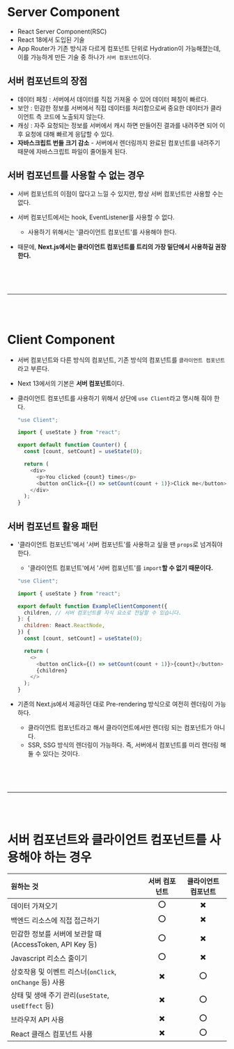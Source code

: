 # Server Component

- React Server Component(RSC)
- React 18에서 도입된 기술
- App Router가 기존 방식과 다르게 컴포넌트 단위로 Hydration이 가능해졌는데, 이를 가능하게 만든 기술 중 하나가 `서버 컴포넌트`이다.

## 서버 컴포넌트의 장점

- 데이터 페칭 : 서버에서 데이터를 직접 가져올 수 있어 데이터 페칭이 빠르다.
- 보안 : 민감한 정보를 서버에서 직접 데이터를 처리함으로써 중요한 데이터가 클라이언트 측 코드에 노출되지 않는다.
- 캐싱 : 자주 요청되는 정보를 서버에서 캐시 하면 만들어진 결과를 내려주면 되어 이후 요청에 대해 빠르게 응답할 수 있다.
- **자바스크립트 번들 크기 감소** - 서버에서 렌더링까지 완료된 컴포넌트를 내려주기 때문에 자바스크립트 파일이 줄어들게 된다.

## 서버 컴포넌트를 사용할 수 없는 경우

- 서버 컴포넌트의 이점이 많다고 느낄 수 있지만, 항상 서버 컴포넌트만 사용할 수는 없다.
- 서버 컴포넌트에서는 hook, EventListener를 사용할 수 없다.

  - 사용하기 위해서는 '클라이언트 컴포넌트'를 사용해야 한다.

- 때문에, **Next.js에서는 클라이언트 컴포넌트를 트리의 가장 밑단에서 사용하길 권장한다.**

    <br>
    <br>
    <br>

---

  <br>
  <br>
  
# Client Component

- 서버 컴포넌트와 다른 방식의 컴포넌트, 기존 방식의 컴포넌트를 `클라이언트 컴포넌트`라고 부른다.
- Next 13에서의 기본은 **서버 컴포넌트**이다.
- 클라이언트 컴포넌트를 사용하기 위해서 상단에 `use Client`라고 명시해 줘야 한다.

  ```js
  "use Client";

  import { useState } from "react";

  export default function Counter() {
    const [count, setCount] = useState(0);

    return (
      <div>
        <p>You clicked {count} times</p>
        <button onClick={() => setCount(count + 1)}>Click me</button>
      </div>
    );
  }
  ```

## 서버 컴포넌트 활용 패턴

- '클라이언트 컴포넌트'에서 '서버 컴포넌트'를 사용하고 싶을 땐 `props`로 넘겨줘야 한다.

  - '클라이언트 컴포넌트'에서 '서버 컴포넌트'를 `import`**할 수 없기 때문이다.**

  ```js
  "use Client";

  import { useState } from "react";

  export default function ExampleClientComponent({
    children, // 서버 컴포넌트를 자식 요소로 전달할 수 있습니다.
  }: {
    children: React.ReactNode,
  }) {
    const [count, setCount] = useState(0);

    return (
      <>
        <button onClick={() => setCount(count + 1)}>{count}</button>
        {children}
      </>
    );
  }
  ```

- 기존의 Next.js에서 제공하던 대로 Pre-rendering 방식으로 여전히 렌더링이 가능하다.
  - 클라이언트 컴포넌트라고 해서 클라이언트에서만 렌더링 되는 컴포넌트가 아니다.
  - SSR, SSG 방식의 렌더링이 가능하다. 즉, 서버에서 컴포넌트를 미리 렌더링 해둘 수 있다는 것이다.

<br>
<br>
<br>

---

<br>
<br>

# 서버 컴포넌트와 클라이언트 컴포넌트를 사용해야 하는 경우

| 원하는 것                                                | 서버 컴포넌트 | 클라이언트 컴포넌트 |
| :------------------------------------------------------- | :-----------: | :-----------------: |
| 데이터 가져오기                                          |      ⭕️      |         ✖️          |
| 백엔드 리소스에 직접 접근하기                            |      ⭕️      |         ✖️          |
| 민감한 정보를 서버에 보관할 때 (AccessToken, API Key 등) |      ⭕️      |         ✖️          |
| Javascript 리소스 줄이기                                 |      ⭕️      |         ✖️          |
| 상호작용 및 이벤트 리스너(`onClick`, `onChange` 등) 사용 |      ✖️       |         ⭕️         |
| 상태 및 생애 주기 관리(`useState`, `useEffect` 등)       |      ✖️       |         ⭕️         |
| 브라우저 API 사용                                        |      ✖️       |         ⭕️         |
| React 클래스 컴포넌트 사용                               |      ✖️       |         ⭕️         |
